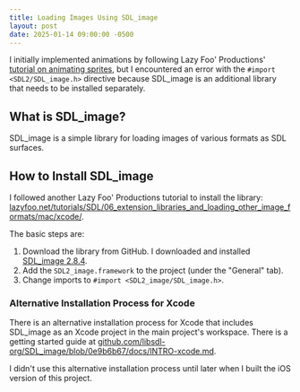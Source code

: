 ```yaml
---
title: Loading Images Using SDL_image
layout: post
date: 2025-01-14 09:00:00 -0500
---
```


I initially implemented animations by following Lazy Foo' Productions' [tutorial on animating sprites](https://lazyfoo.net/tutorials/SDL/14_animated_sprites_and_vsync/), but I encountered an error with the `#import <SDL2/SDL_image.h>` directive because SDL_image is an additional library that needs to be installed separately.

## What is SDL_image?

SDL_image is a simple library for loading images of various formats as SDL surfaces.

## How to Install SDL_image

I followed another Lazy Foo' Productions tutorial to install the library: [lazyfoo.net/tutorials/SDL/06_extension_libraries_and_loading_other_image_formats/mac/xcode/](https://lazyfoo.net/tutorials/SDL/06_extension_libraries_and_loading_other_image_formats/mac/xcode/).

The basic steps are:

1. Download the library from GitHub. I downloaded and installed [SDL_image 2.8.4](https://github.com/libsdl-org/SDL_image/releases/tag/release-2.8.4).
2. Add the `SDL2_image.framework` to the project (under the "General" tab).
3. Change imports to `#import <SDL2_image/SDL_image.h>`.

### Alternative Installation Process for Xcode

There is an alternative installation process for Xcode that includes SDL_image as an Xcode project in the main project's workspace. There is a getting started guide at [github.com/libsdl-org/SDL_image/blob/0e9b6b67/docs/INTRO-xcode.md](https://github.com/libsdl-org/SDL_image/blob/0e9b6b67/docs/INTRO-xcode.md).

I didn't use this alternative installation process until later when I built the iOS version of this project.
